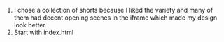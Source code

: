 1. I chose a collection of shorts because I liked the variety and many of them had decent opening scenes in the iframe which made my design look better.
2. Start with index.html
